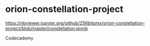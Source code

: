 # orion-constellation-project

https://nbviewer.jupyter.org/github/256bitsmx/orion-constellation-project/blob/master/constellation.ipynb

Codecademy
